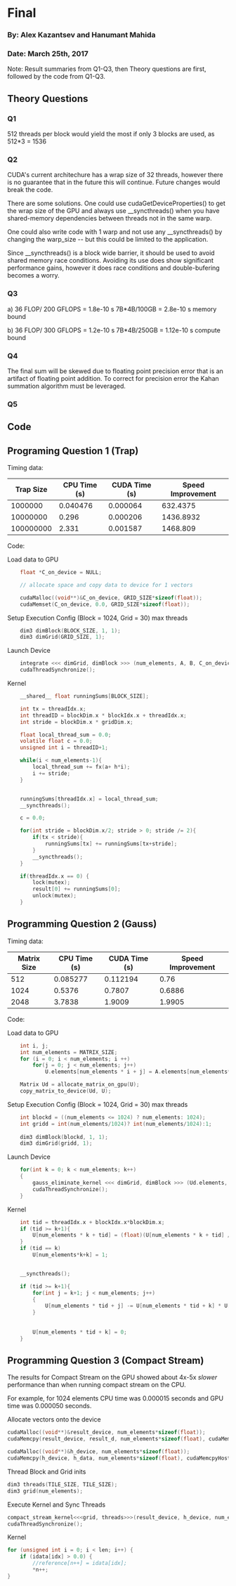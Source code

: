 ﻿# Final
### By: Alex Kazantsev and Hanumant Mahida
### Date: March 25th, 2017

Note: Result summaries from Q1-Q3, then Theory questions are first, followed by the code from Q1-Q3.





## Theory Questions 

### Q1
 512 threads per block would yield the most if only 3 blocks are used, as 512*3 = 1536





### Q2
CUDA's current architechure has a wrap size of 32 threads, however there is no guarantee that in the future this will continue. Future changes would break the code. 

There are some solutions. One could use cudaGetDeviceProperties() to get the wrap size of the GPU and always use __syncthreads() when you have shared-memory dependencies between threads not in the same warp. 

One could also write code with 1 warp and not use any __syncthreads() by changing the warp_size -- but this could be limited to the application. 

Since __syncthreads() is a block wide barrier, it should be used to avoid shared memory race conditions. Avoiding its use does show significant performance gains, however it does race conditions and double-bufering becomes a worry.








### Q3

a) 
36 FLOP/ 200 GFLOPS = 1.8e-10 s
7B*4B/100GB = 2.8e-10 s
memory bound

b)
36 FLOP/ 300 GFLOPS = 1.2e-10 s
7B*4B/250GB = 1.12e-10 s
compute bound


### Q4

The final sum will be skewed due to floating point precision error that is an artifact of floating point addition. To correct for precision error the Kahan summation algorithm must be leveraged.





### Q5








## Code

## Programing Question 1 (Trap)
Timing data:

| Trap Size | CPU Time (s)  | CUDA Time (s) | Speed Improvement | 
|-------------|-----------------|-----------|----------------------|
| 1000000 | 0.040476 | 0.000064 | 632.4375 |
| 10000000 | 0.296 | 0.000206 | 1436.8932 |
| 100000000 | 2.331 | 0.001587 | 1468.809 |

Code:

Load data to GPU

```C
	float *C_on_device = NULL;

	// allocate space and copy data to device for 1 vectors

	cudaMalloc((void**)&C_on_device, GRID_SIZE*sizeof(float));
	cudaMemset(C_on_device, 0.0, GRID_SIZE*sizeof(float));

```

Setup Execution Config (Block = 1024, Grid = 30) max threads
```C
	dim3 dimBlock(BLOCK_SIZE, 1, 1);
	dim3 dimGrid(GRID_SIZE, 1);

```

Launch Device
```C
	integrate <<< dimGrid, dimBlock >>> (num_elements, A, B, C_on_device, mutex);
	cudaThreadSynchronize();

```
Kernel 
```C
	__shared__ float runningSums[BLOCK_SIZE];

	int tx = threadIdx.x;
	int threadID = blockDim.x * blockIdx.x + threadIdx.x;
	int stride = blockDim.x * gridDim.x;

	float local_thread_sum = 0.0;
	volatile float c = 0.0;
	unsigned int i = threadID+1;

	while(i < num_elements-1){
		local_thread_sum += fx(a+ h*i);
		i += stride;
	}


	runningSums[threadIdx.x] = local_thread_sum;
	__syncthreads();

	c = 0.0;

	for(int stride = blockDim.x/2; stride > 0; stride /= 2){
		if(tx < stride){
			runningSums[tx] += runningSums[tx+stride];
		}
		__syncthreads();
	}

	if(threadIdx.x == 0) {
		lock(mutex);
		result[0] += runningSums[0];
		unlock(mutex);
	}
```


## Programming Question 2 (Gauss)

Timing data:

| Matrix Size | CPU Time (s)  | CUDA Time (s) | Speed Improvement | 
|-------------|-----------------|-----------|----------------------|
| 512 | 0.085277 | 0.112194 | 0.76 |
| 1024 | 0.5376 | 0.7807 | 0.6886 |
| 2048 | 3.7838 | 1.9009 | 1.9905 |

Code:

Load data to GPU

```C
	int i, j;
	int num_elements = MATRIX_SIZE;
	for (i = 0; i < num_elements; i ++)
		for(j = 0; j < num_elements; j++)
			U.elements[num_elements * i + j] = A.elements[num_elements*i + j];

	Matrix Ud = allocate_matrix_on_gpu(U);
	copy_matrix_to_device(Ud, U);

```

Setup Execution Config (Block = 1024, Grid = 30) max threads
```C
	int blockd = ((num_elements <= 1024) ? num_elements: 1024);
	int gridd = int(num_elements/1024)? int(num_elements/1024):1;
	
	dim3 dimBlock(blockd, 1, 1);
	dim3 dimGrid(gridd, 1);

```

Launch Device
```C
	for(int k = 0; k < num_elements; k++)
	{
		gauss_eliminate_kernel <<< dimGrid, dimBlock >>> (Ud.elements, k, num_elements);
		cudaThreadSynchronize();
	}
```

Kernel 
```C
	int tid = threadIdx.x + blockIdx.x*blockDim.x;
	if (tid >= k+1){
		U[num_elements * k + tid] = (float)(U[num_elements * k + tid] / U[num_elements * k + k]);
	}
	if (tid == k)
		U[num_elements*k+k] = 1;


	__syncthreads();

	if (tid >= k+1){
		for(int j = k+1; j < num_elements; j++)
		{
			U[num_elements * tid + j] -= U[num_elements * tid + k] * U[num_elements * k + j]; 
		}
	
		
		U[num_elements * tid + k] = 0;
	}

```

## Programming Question 3 (Compact Stream)

The results for Compact Stream on the GPU showed about 4x-5x *slower* performance than when running compact stream on the CPU. 

For example, for 1024 elements CPU time was 0.000015 seconds and GPU time was 0.000050 seconds.




Allocate vectors onto the device
```C
cudaMalloc((void**)&result_device, num_elements*sizeof(float));
cudaMemcpy(result_device, result_d, num_elements*sizeof(float), cudaMemcpyHostToDevice);

cudaMalloc((void**)&h_device, num_elements*sizeof(float));
cudaMemcpy(h_device, h_data, num_elements*sizeof(float), cudaMemcpyHostToDevice);
```

Thread Block and Grid inits
```C
dim3 threads(TILE_SIZE, TILE_SIZE);
dim3 grid(num_elements);
```

Execute Kernel and Sync Threads
```C
compact_stream_kernel<<<grid, threads>>>(result_device, h_device, num_elements, n);
cudaThreadSynchronize();
```
Kernel
```C
for (unsigned int i = 0; i < len; i++) {
    if (idata[idx] > 0.0) {
        //reference[n++] = idata[idx];
        *n++;
}
```
